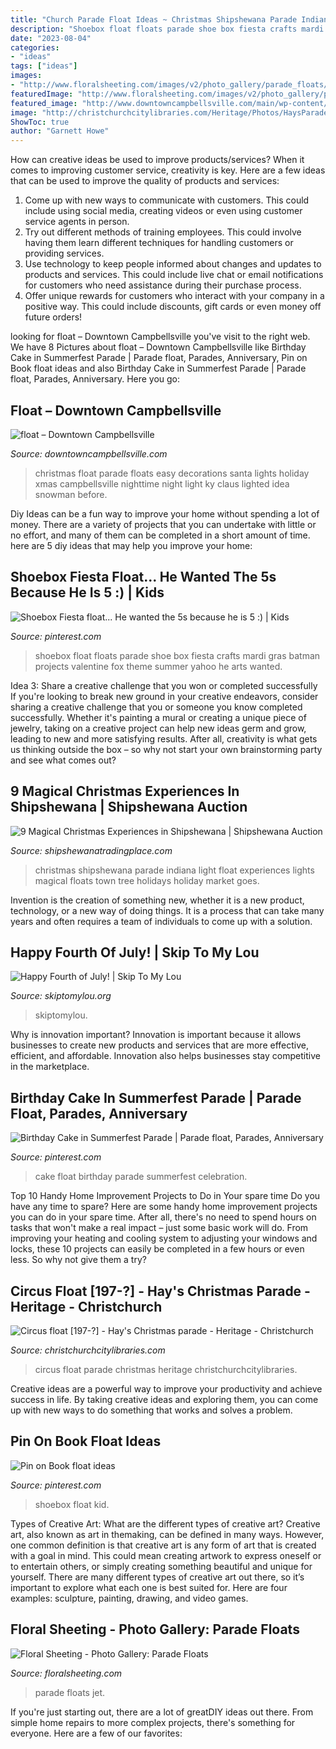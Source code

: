 ```yaml
---
title: "Church Parade Float Ideas ~ Christmas Shipshewana Parade Indiana Light Float Experiences Lights Magical Floats Town Tree Holidays Holiday Market Goes"
description: "Shoebox float floats parade shoe box fiesta crafts mardi gras batman projects valentine fox theme summer yahoo he arts wanted"
date: "2023-08-04"
categories:
- "ideas"
tags: ["ideas"]
images:
- "http://www.floralsheeting.com/images/v2/photo_gallery/parade_floats/great_ideas/Jet_prop.jpg"
featuredImage: "http://www.floralsheeting.com/images/v2/photo_gallery/parade_floats/great_ideas/Jet_prop.jpg"
featured_image: "http://www.downtowncampbellsville.com/main/wp-content/uploads/2012/12/Christmas-parade-float.jpg"
image: "http://christchurchcitylibraries.com/Heritage/Photos/HaysParade/ARCH812-66.jpg"
ShowToc: true
author: "Garnett Howe"
---
```



How can creative ideas be used to improve products/services?
When it comes to improving customer service, creativity is key. Here are a few ideas that can be used to improve the quality of products and services: 
1. Come up with new ways to communicate with customers. This could include using social media, creating videos or even using customer service agents in person.
2. Try out different methods of training employees. This could involve having them learn different techniques for handling customers or providing services.
3. Use technology to keep people informed about changes and updates to products and services. This could include live chat or email notifications for customers who need assistance during their purchase process.
4. Offer unique rewards for customers who interact with your company in a positive way. This could include discounts, gift cards or even money off future orders!

	

		
looking for float – Downtown Campbellsville you've visit to the right web. We have 8 Pictures about float – Downtown Campbellsville like Birthday Cake in Summerfest Parade | Parade float, Parades, Anniversary, Pin on Book float ideas and also Birthday Cake in Summerfest Parade | Parade float, Parades, Anniversary. Here you go:
		
    
## Float – Downtown Campbellsville

<img loading=lazy src="http://www.downtowncampbellsville.com/main/wp-content/uploads/2012/12/Christmas-parade-float.jpg" onerror="this.onerror=null;this.src='https://tse1.mm.bing.net/th?id=OIP.QFj9wWQCUcZ6PvpD_eRJIgHaE8&amp;pid=15.1';" alt="float – Downtown Campbellsville">

_Source: downtowncampbellsville.com_

>christmas float parade floats easy decorations santa lights holiday xmas campbellsville nighttime night light ky claus lighted idea snowman before. 

	

Diy Ideas can be a fun way to improve your home without spending a lot of money. There are a variety of projects that you can undertake with little or no effort, and many of them can be completed in a short amount of time. here are 5 diy ideas that may help you improve your home: 

    
## Shoebox Fiesta Float... He Wanted The 5s Because He Is 5 :) | Kids

<img loading=lazy src="https://i.pinimg.com/736x/35/9a/08/359a08fff74e5e6a34a4f12312534f0e--shoebox-ideas-shoebox-float-ideas-kids.jpg" onerror="this.onerror=null;this.src='https://tse1.mm.bing.net/th?id=OIP.2HjPbBNeB44_MLaKhjkO1QHaFj&amp;pid=15.1';" alt="Shoebox Fiesta float... He wanted the 5s because he is 5 :) | Kids">

_Source: pinterest.com_

>shoebox float floats parade shoe box fiesta crafts mardi gras batman projects valentine fox theme summer yahoo he arts wanted. 

	

Idea 3: Share a creative challenge that you won or completed successfully
If you're looking to break new ground in your creative endeavors, consider sharing a creative challenge that you or someone you know completed successfully. Whether it's painting a mural or creating a unique piece of jewelry, taking on a creative project can help new ideas germ and grow, leading to new and more satisfying results. After all, creativity is what gets us thinking outside the box – so why not start your own brainstorming party and see what comes out?

    
## 9 Magical Christmas Experiences In Shipshewana | Shipshewana Auction

<img loading=lazy src="https://shipshewanatradingplace.com/uploads/page/IMG_7335.jpg" onerror="this.onerror=null;this.src='https://tse4.mm.bing.net/th?id=OIP.7o0PZl6_z2zSim0gl95LEQHaF7&amp;pid=15.1';" alt="9 Magical Christmas Experiences in Shipshewana | Shipshewana Auction">

_Source: shipshewanatradingplace.com_

>christmas shipshewana parade indiana light float experiences lights magical floats town tree holidays holiday market goes. 

	

Invention is the creation of something new, whether it is a new product, technology, or a new way of doing things. It is a process that can take many years and often requires a team of individuals to come up with a solution.

    
## Happy Fourth Of July! | Skip To My Lou

<img loading=lazy src="https://www.skiptomylou.org/wp-content/uploads/2010/07/Parade-Float1-1.jpg" onerror="this.onerror=null;this.src='https://tse2.mm.bing.net/th?id=OIP.CFLcageYTgCUIuK-isTrPAAAAA&amp;pid=15.1';" alt="Happy Fourth of July! | Skip To My Lou">

_Source: skiptomylou.org_

>skiptomylou. 

	

Why is innovation important?
Innovation is important because it allows businesses to create new products and services that are more effective, efficient, and affordable. Innovation also helps businesses stay competitive in the marketplace.

    
## Birthday Cake In Summerfest Parade | Parade Float, Parades, Anniversary

<img loading=lazy src="https://i.pinimg.com/736x/32/fc/77/32fc77e717b4d5a933a35691e195c6a8.jpg" onerror="this.onerror=null;this.src='https://tse1.mm.bing.net/th?id=OIP.XehA7qRNRBhnegqxTPGAGgHaFr&amp;pid=15.1';" alt="Birthday Cake in Summerfest Parade | Parade float, Parades, Anniversary">

_Source: pinterest.com_

>cake float birthday parade summerfest celebration. 

	

Top 10 Handy Home Improvement Projects to Do in Your spare time
Do you have any time to spare? Here are some handy home improvement projects you can do in your spare time. After all, there's no need to spend hours on tasks that won't make a real impact – just some basic work will do. From improving your heating and cooling system to adjusting your windows and locks, these 10 projects can easily be completed in a few hours or even less. So why not give them a try?

    
## Circus Float [197-?] - Hay&#039;s Christmas Parade - Heritage - Christchurch

<img loading=lazy src="http://christchurchcitylibraries.com/Heritage/Photos/HaysParade/ARCH812-66.jpg" onerror="this.onerror=null;this.src='https://tse4.mm.bing.net/th?id=OIP.UjGqSNleHI-MtS1ebjAx5gHaE-&amp;pid=15.1';" alt="Circus float [197-?] - Hay&#039;s Christmas parade - Heritage - Christchurch">

_Source: christchurchcitylibraries.com_

>circus float parade christmas heritage christchurchcitylibraries. 

	

Creative ideas are a powerful way to improve your productivity and achieve success in life. By taking creative ideas and exploring them, you can come up with new ways to do something that works and solves a problem.

    
## Pin On Book Float Ideas

<img loading=lazy src="https://i.pinimg.com/736x/02/af/d9/02afd960e05362ad908c904fece3c3c9--christmas-shoebox-family-christmas.jpg" onerror="this.onerror=null;this.src='https://tse3.mm.bing.net/th?id=OIP.QXmXHRNW7E-Xy1OAZpQJ3QHaJ4&amp;pid=15.1';" alt="Pin on Book float ideas">

_Source: pinterest.com_

>shoebox float kid. 

	

Types of Creative Art: What are the different types of creative art?
Creative art, also known as art in themaking, can be defined in many ways. However, one common definition is that creative art is any form of art that is created with a goal in mind. This could mean creating artwork to express oneself or to entertain others, or simply creating something beautiful and unique for yourself. There are many different types of creative art out there, so it’s important to explore what each one is best suited for. Here are four examples: sculpture, painting, drawing, and video games.

    
## Floral Sheeting - Photo Gallery: Parade Floats

<img loading=lazy src="http://www.floralsheeting.com/images/v2/photo_gallery/parade_floats/great_ideas/Jet_prop.jpg" onerror="this.onerror=null;this.src='https://tse3.mm.bing.net/th?id=OIP.O0hiVGkkNZSvLfxS70mOnAHaE_&amp;pid=15.1';" alt="Floral Sheeting - Photo Gallery: Parade Floats">

_Source: floralsheeting.com_

>parade floats jet. 

	

If you're just starting out, there are a lot of greatDIY ideas out there. From simple home repairs to more complex projects, there's something for everyone. Here are a few of our favorites: 


